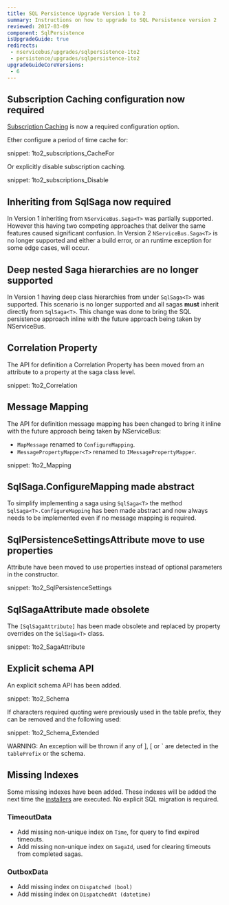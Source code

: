 ```yaml
---
title: SQL Persistence Upgrade Version 1 to 2
summary: Instructions on how to upgrade to SQL Persistence version 2
reviewed: 2017-03-09
component: SqlPersistence
isUpgradeGuide: true
redirects:
 - nservicebus/upgrades/sqlpersistence-1to2
 - persistence/upgrades/sqlpersistence-1to2
upgradeGuideCoreVersions:
 - 6
---
```



## Subscription Caching configuration now required

[Subscription Caching](/persistence/sql/subscriptions.md) is now a required configuration option. 

Ether configure a period of time cache for:

snippet: 1to2_subscriptions_CacheFor

Or explicitly disable subscription caching.

snippet: 1to2_subscriptions_Disable


## Inheriting from SqlSaga now required

In Version 1 inheriting from `NServiceBus.Saga<T>` was partially supported. However this having two competing approaches that deliver the same features caused significant confusion. In Version 2 `NServiceBus.Saga<T>` is no longer supported and either a build error, or an runtime exception for some edge cases, will occur.


## Deep nested Saga hierarchies are no longer supported

In Version 1 having deep class hierarchies from under `SqlSaga<T>` was supported. This scenario is no longer supported and all sagas **must** inherit directly from `SqlSaga<T>`. This change was done to bring the SQL persistence approach inline with the future approach being taken by NServiceBus.


## Correlation Property

The API for definition a Correlation Property has been moved from an attribute to a property at the saga class level.

snippet: 1to2_Correlation


## Message Mapping

The API for definition message mapping has been changed to bring it inline with the future approach being taken by NServiceBus:

 * `MapMessage` renamed to `ConfigureMapping`.
 * `MessagePropertyMapper<T>` renamed to `IMessagePropertyMapper`.

snippet: 1to2_Mapping


## SqlSaga.ConfigureMapping made abstract

To simplify implementing a saga using `SqlSaga<T>` the method `SqlSaga<T>.ConfigureMapping` has been made abstract and now always needs to be implemented even if no message mapping is required.


## SqlPersistenceSettingsAttribute move to use properties

Attribute have been moved to use properties instead of optional parameters in the constructor.

snippet: 1to2_SqlPersistenceSettings


## SqlSagaAttribute made obsolete

The `[SqlSagaAttribute]` has been made obsolete and replaced by property overrides on the `SqlSaga<T>` class.

snippet: 1to2_SagaAttribute


## Explicit schema API

An explicit schema API has been added.

snippet: 1to2_Schema

If characters required quoting were previously used in the table prefix, they can be removed and the following used:

snippet: 1to2_Schema_Extended

WARNING: An exception will be thrown if any of ], [ or &grave; are detected in the `tablePrefix` or the schema.


## Missing Indexes

Some missing indexes have been added. These indexes will be added the next time the [installers](/persistence/sql/#installation) are executed. No explicit SQL migration is required.


### TimeoutData

 * Add missing non-unique index on `Time`, for query to find expired timeouts.
 * Add missing non-unique index on `SagaId`, used for clearing timeouts from completed sagas.


### OutboxData

* Add missing index on `Dispatched (bool)`
* Add missing index on `DispatchedAt (datetime)`